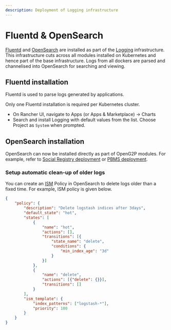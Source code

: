 ```yaml
---
description: Deployment of Logging infrastructure
---
```


# Fluentd & OpenSearch

[Fluentd](https://www.fluentd.org/) and [OpenSearch](https://opensearch.org/) are installed as part of the [Logging](../../../../monitoring-and-reporting/logging.md) infrastructure.  This infrastructure cuts across all modules installed on Kubernetes and hence part of the base infrastructure. Logs from all dockers are parsed and channelised into OpenSearch for searching and viewing.

## Fluentd installation

Fluentd is used to parse logs generated by applications.

Only one Fluentd installation is required per Kubernetes cluster.

* On Rancher UI, navigate to Apps (or Apps & Marketplace) -> Charts
* Search and install Logging with default values from the list. Choose Project as `System` when prompted.

## OpenSearch installation

OpenSearch can now be installed directly as part of  OpenG2P modules. For example, refer to [Social Registry deployment](../../../../social-registry/deployment/) or [PBMS deployment](../../../../pbms/deployment/).

### Setup automatic clean-up of older logs

You can create an [ISM](https://opensearch.org/docs/latest/im-plugin/ism/index/) Policy in OpenSearch to delete logs older than a fixed time. For example, ISM policy is given below.

```json
{
    "policy": {
        "description": "Delete logstash indices after 3days",
        "default_state": "hot",
        "states": [
            {
                "name": "hot",
                "actions": [],
                "transitions": [{
                    "state_name": "delete",
                    "conditions": {
                        "min_index_age": "3d"
                    }
                }]
            },
            {
                "name": "delete",
                "actions": [{"delete": {}}],
                "transitions": []
            }
        ],
        "ism_template": {
            "index_patterns": ["logstash-*"],
            "priority": 100
        }
    }
}
```
